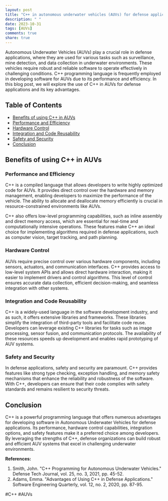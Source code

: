```yaml
---
layout: post
title: "C++ in autonomous underwater vehicles (AUVs) for defense applications"
description: " "
date: 2023-10-31
tags: [AUVs]
comments: true
share: true
---
```


Autonomous Underwater Vehicles (AUVs) play a crucial role in defense applications, where they are used for various tasks such as surveillance, mine detection, and data collection in underwater environments. These vehicles require robust and reliable software to operate effectively in challenging conditions. C++ programming language is frequently employed in developing software for AUVs due to its performance and efficiency. In this blog post, we will explore the use of C++ in AUVs for defense applications and its key advantages.

## Table of Contents
- [Benefits of using C++ in AUVs](#benefits-of-using-c-in-auvs)
- [Performance and Efficiency](#performance-and-efficiency)
- [Hardware Control](#hardware-control)
- [Integration and Code Reusability](#integration-and-code-reusability)
- [Safety and Security](#safety-and-security)
- [Conclusion](#conclusion)

## Benefits of using C++ in AUVs

### Performance and Efficiency

C++ is a compiled language that allows developers to write highly optimized code for AUVs. It provides direct control over the hardware and memory management, enabling developers to maximize the performance of the vehicle. The ability to allocate and deallocate memory efficiently is crucial in resource-constrained environments like AUVs.

C++ also offers low-level programming capabilities, such as inline assembly and direct memory access, which are essential for real-time and computationally intensive operations. These features make C++ an ideal choice for implementing algorithms required in defense applications, such as computer vision, target tracking, and path planning.

### Hardware Control

AUVs require precise control over various hardware components, including sensors, actuators, and communication interfaces. C++ provides access to low-level system APIs and allows direct hardware interaction, making it easier to implement drivers and control algorithms. This level of control ensures accurate data collection, efficient decision-making, and seamless integration with other systems.

### Integration and Code Reusability

C++ is a widely-used language in the software development industry, and as such, it offers extensive libraries and frameworks. These libraries simplify the integration of third-party tools and facilitate code reuse. Developers can leverage existing C++ libraries for tasks such as image processing, sensor fusion, and communication protocols. The availability of these resources speeds up development and enables rapid prototyping of AUV systems.

### Safety and Security

In defense applications, safety and security are paramount. C++ provides features like strong type checking, exception handling, and memory safety mechanisms that enhance the reliability and robustness of the software. With C++, developers can ensure that their code complies with safety standards and remains resilient to security threats.

## Conclusion

C++ is a powerful programming language that offers numerous advantages for developing software in Autonomous Underwater Vehicles for defense applications. Its performance, hardware control capabilities, integration options, and safety features make it a preferred choice among developers. By leveraging the strengths of C++, defense organizations can build robust and efficient AUV systems that excel in challenging underwater environments.

**References:**
1. Smith, John. "C++ Programming for Autonomous Underwater Vehicles." Defense Tech Journal, vol. 25, no. 3, 2021, pp. 45-52.
2. Adams, Emma. "Advantages of Using C++ in Defense Applications." Software Engineering Quarterly, vol. 12, no. 2, 2020, pp. 87-95.

#C++ #AUVs